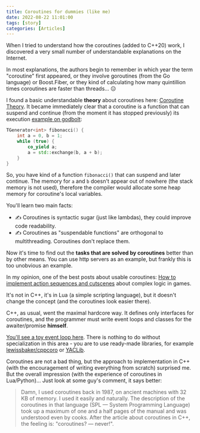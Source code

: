```yaml
---
title: Coroutines for dummies (like me)
date: 2022-08-22 11:01:00
tags: [story]
categories: [Articles]
---
```


When I tried to understand how the coroutines (added to C++20) work, I discovered a very small number of understandable explanations on the Internet.

In most explanations, the authors begin to remember in which year the term "coroutine" first appeared,
or they involve goroutines (from the Go language) or Boost.Fiber,
or they kind of calculating how many quintillion times coroutines are faster than threads... 😑

I found a basic understandable **theory** about coroutines here:
[Coroutine Theory](https://lewissbaker.github.io/2017/09/25/coroutine-theory).
It became immediately clear that a coroutine is a function that can suspend and continue (from the moment it has stopped previously)
its execution
[example on godbolt](https://godbolt.org/z/WGncnEvvT):
```c++
TGenerator<int> fibonacci() {
    int a = 0, b = 1;
    while (true) {
        co_yield a;
        a = std::exchange(b, a + b);
    }
}
```

So, you have kind of a function `fibonacci()` that can suspend and later continue.
The memory for `a` and `b` doesn't appear out of nowhere (the stack memory is not used),
therefore the compiler would allocate some heap memory for coroutine's local variables.

You'll learn two main facts:
- ✍️ Coroutines is syntactic sugar (just like lambdas), they could improve code readability.
- ✍️ Coroutines as "suspendable functions" are orthogonal to multithreading. Coroutines don't
replace them.

Now it's time to find out the **tasks that are solved by coroutines** better than by other means.
You can use http servers as an example, but frankly this is too unobvious an example.

In my opinion, one of the best posts about usable coroutines:
[How to implement action sequences and cutscenes](https://eliasdaler.github.io/how-to-implement-action-sequences-and-cutscenes/)
about complex logic in games.

It's not in C++, it's in Lua (a simple scripting language), but it doesn't change the concept (and the coroutines look easier there).

C++, as usual, went the maximal hardcore way.
It defines only interfaces for coroutines, and the programmer must write event loops and classes for the awaiter/promise **himself**.

[You'll see a toy event loop here](https://dev.to/atimin/the-simplest-example-of-coroutines-in-c20-4l7a).
There is nothing to do without specialization in this area -
you are to use ready-made libraries, for example [lewissbaker/cppcoro](https://github.com/lewissbaker/cppcoro) or
[YACLib](https://github.com/YACLib/YACLib).

Coroutines are not a bad thing, but the approach to implementation in C++ (with the encouragement of writing everything from scratch)
surprised me. But the overall impression (with the experience of coroutines in Lua/Python)... Just look at some guy's comment, it says better:

> Damn, I used coroutines back in 1987, on ancient machines with 32 KB of memory.
I used it easily and naturally.
The description of the coroutines in that language (SPL — System Programming Language) took up a maximum of one and a half pages
of the manual and was understood even by cooks. After the article about coroutines in C++, the feeling is: "coroutines? — never!".
